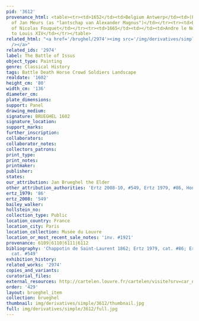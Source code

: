 ```yaml
---
pid: '3612'
provenance_html: <table><tr><td>1652</td><td>Belgium Antwerp</td><td>(Possibly) Collection
  of Jan Meurs (as "lantschap van Alexander Magnus")</td></tr><tr><td>Before 1661</td><td>France</td><td>Collection
  of Nicolas Fouquet</td></tr><tr><td>1665</td><td></td><td>Andre le Notre</td></tr><tr><td>1693</td><td></td><td>Left
  to Louis XIV</td></tr></table>
related_html: "<a href='/brughel/2974'><img src='/img/derivatives/simple/2974/thumbnail.jpg'
  /></a>"
related_ids: '2974'
label: The Battle of Issus
object_type: Painting
genre: Classical History
tags: Battle Death Horse Crowd Soldiers Landscape
realdate: '1602'
height_cm: '80'
width_cm: '136'
diameter_cm: 
plate_dimensions: 
support: Panel
drawing_medium: 
signature: BRUEGHEL 1602
signature_location: 
support_marks: 
further_inscription: 
collaborators: 
collaborator_notes: 
collectors_patrons: 
print_type: 
print_notes: 
printmaker: 
publisher: 
states: 
our_attribution: Jan Brueghel the Elder
other_attribution_authorities: 'Ertz 2008-10, #549, Ertz 1979, #86, Honig database'
ertz_1979: '86'
ertz_2008: '549'
bailey_walker: 
hollstein_no: 
collection_type: Public
location_country: France
location_city: Paris
location_collection: Musée du Louvre
location_or_most_recent_sale_notes: 'inv. #1921'
provenance: 6109|6110|6111|6112
bibliography: 'Chappotin de Saint-Laurent 1862; Ertz 1979, cat. #86; Ertz 2008-10,
  cat. #549'
exhibition_history: 
related_works: '2974'
copies_and_variants: 
curatorial_files: 
external_resources: http://cartelen.louvre.fr/cartelen/visite?srv=car_not_frame&idNotice=24248&langue=en
order: '429'
layout: brueghel_item
collection: brueghel
thumbnail: img/derivatives/simple/3612/thumbnail.jpg
full: img/derivatives/simple/3612/full.jpg
---
```

